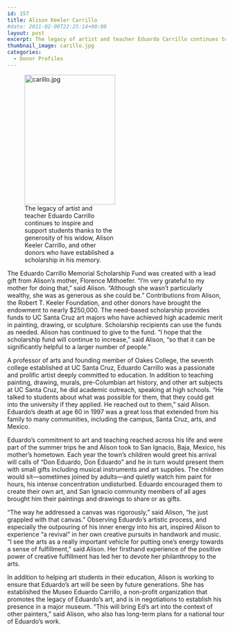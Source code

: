 ```yaml
---
id: 157
title: Alison Keeler Carrillo
#date: 2011-02-09T22:25:14+00:00
layout: post
excerpt: The legacy of artist and teacher Eduardo Carrillo continues to inspire and support students thanks to the generosity of his widow, Alison Keeler Carrillo, and other donors who have established a scholarship in his memory. “The scholarship is a way for Ed’s vision and values to be carried forward,” said Alison. “He did all kinds of things that really inspired his students to take their art seriously. He not only was a great painter, he was a great teacher.”
thumbnail_image: carillo.jpg
categories:
  - Donor Profiles
---
```

<figure id="attachment_158" style="width: 209px" class="wp-caption alignright"><img class="size-medium wp-image-158" src="http://live-ucsc-giving.pantheonsite.io/wp-content/uploads/2017/08/carillo-209x300.jpg" alt="carillo.jpg" width="209" height="300" srcset="https://ucsc-giving.lndo.site/wp-content/uploads/2017/08/carillo-209x300.jpg 209w, https://ucsc-giving.lndo.site/wp-content/uploads/2017/08/carillo.jpg 278w" sizes="(max-width: 209px) 100vw, 209px" /><figcaption class="wp-caption-text">The legacy of artist and teacher Eduardo Carrillo continues to inspire and support students thanks to the generosity of his widow, Alison Keeler Carrillo, and other donors who have established a scholarship in his memory.</figcaption></figure> 

The Eduardo Carrillo Memorial Scholarship Fund was created with a lead gift from Alison’s mother, Florence Mithoefer. “I’m very grateful to my mother for doing that,” said Alison. “Although she wasn’t particularly wealthy, she was as generous as she could be.” Contributions from Alison, the Robert T. Keeler Foundation, and other donors have brought the endowment to nearly $250,000. The need-based scholarship provides funds to UC Santa Cruz art majors who have achieved high academic merit in painting, drawing, or sculpture. Scholarship recipients can use the funds as needed. Alison has continued to give to the fund. “I hope that the scholarship fund will continue to increase,” said Alison, “so that it can be significantly helpful to a larger number of people.&#8221;

A professor of arts and founding member of Oakes College, the seventh college established at UC Santa Cruz, Eduardo Carrillo was a passionate and prolific artist deeply committed to education. In addition to teaching painting, drawing, murals, pre-Columbian art history, and other art subjects at UC Santa Cruz, he did academic outreach, speaking at high schools. “He talked to students about what was possible for them, that they could get into the university if they applied. He reached out to them,” said Alison. Eduardo’s death at age 60 in 1997 was a great loss that extended from his family to many communities, including the campus, Santa Cruz, arts, and Mexico.

Eduardo’s commitment to art and teaching reached across his life and were part of the summer trips he and Alison took to San Ignacio, Baja, Mexico, his mother’s hometown. Each year the town’s children would greet his arrival will calls of “Don Eduardo, Don Eduardo” and he in turn would present them with small gifts including musical instruments and art supplies. The children would sit—sometimes joined by adults—and quietly watch him paint for hours, his intense concentration undisturbed. Eduardo encouraged them to create their own art, and San Ignacio community members of all ages brought him their paintings and drawings to share or as gifts.

“The way he addressed a canvas was rigorously,” said Alison, “he just grappled with that canvas.” Observing Eduardo’s artistic process, and especially the outpouring of his inner energy into his art, inspired Alison to experience “a revival” in her own creative pursuits in handwork and music. “I see the arts as a really important vehicle for putting one’s energy towards a sense of fulfillment,” said Alison. Her firsthand experience of the positive power of creative fulfillment has led her to devote her philanthropy to the arts.

In addition to helping art students in their education, Alison is working to ensure that Eduardo’s art will be seen by future generations. She has established the Museo Eduardo Carrillo, a non-profit organization that promotes the legacy of Eduardo’s art, and is in negotiations to establish his presence in a major museum. “This will bring Ed’s art into the context of other painters,” said Alison, who also has long-term plans for a national tour of Eduardo’s work.
